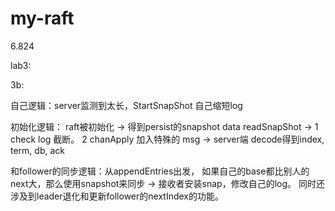 # my-raft
6.824






lab3:


3b:

自己逻辑：server监测到太长，StartSnapShot 自己缩短log

初始化逻辑： raft被初始化 -> 得到persist的snapshot data  readSnapShot ->  1 check log 截断。 2
chanApply 加入特殊的 msg  ->   server端 decode得到index, term, db, ack

和follower的同步逻辑：从appendEntries出发， 如果自己的base都比别人的next大，那么使用snapshot来同步 -> 接收者安装snap，修改自己的log。 同时还涉及到leader退化和更新follower的nextIndex的功能。